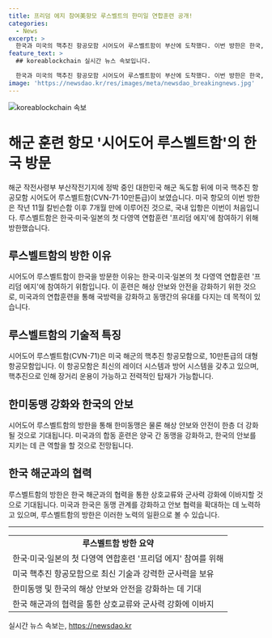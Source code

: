```yaml
---
title: 프리덤 에지 참여美항모 루스벨트의 한미일 연합훈련 공개!
categories:
  - News
excerpt: >
  한국과 미국의 핵추진 항공모함 시어도어 루스벨트함이 부산에 도착했다. 이번 방한은 한국, 미국, 일본의 다영역 연합훈련 프리덤 에지 참여를 위한 것으로, 루스벨트함의 국내 입항은 이번이 처음이다. 10만톤급으로 대단한 규모를 자랑하는 루스벨트함의 도착에 관심이 쏠리고 있다.
feature_text: >
  ## koreablockchain 실시간 뉴스 속보입니다.

  한국과 미국의 핵추진 항공모함 시어도어 루스벨트함이 부산에 도착했다. 이번 방한은 한국, 미국, 일본의 다영역 연합훈련 프리덤 에지 참여를 위한 것으로, 루스벨트함의 국내 입항은 이번이 처음이다. 10만톤급으로 대단한 규모를 자랑하는 루스벨트함의 도착에 관심이 쏠리고 있다.
image: 'https://newsdao.kr/res/images/meta/newsdao_breakingnews.jpg'
---
```


<p><img src="https://newsdao.kr/res/images/meta/newsdao_breakingnews.jpg" alt="koreablockchain 속보" /></p>

<h1>해군 훈련 항모 '시어도어 루스벨트함'의 한국 방문</h1>

<p data-ke-size="size16">해군 작전사령부 부산작전기지에 정박 중인 대한민국 해군 독도함 뒤에 미국 핵추진 항공모함 시어도어 루스벨트함(CVN-71·10만톤급)이 보였습니다. 미국 항모의 이번 방한은 작년 11월 칼빈슨함 이후 7개월 만에 이루어진 것으로, 국내 입항은 이번이 처음입니다. 루스벨트함은 한국·미국·일본의 첫 다영역 연합훈련 '프리덤 에지'에 참여하기 위해 방한했습니다.</p>

<h2 data-ke-size="size26">루스벨트함의 방한 이유</h2>

<p data-ke-size="size16">시어도어 루스벨트함이 한국을 방문한 이유는 한국·미국·일본의 첫 다영역 연합훈련 '프리덤 에지'에 참여하기 위함입니다. 이 훈련은 해상 안보와 안전을 강화하기 위한 것으로, 미국과의 연합훈련을 통해 국방력을 강화하고 동맹간의 유대를 다지는 데 목적이 있습니다.</p>

<h2 data-ke-size="size26">루스벨트함의 기술적 특징</h2>

<p data-ke-size="size16">시어도어 루스벨트함(CVN-71)은 미국 해군의 핵추진 항공모함으로, 10만톤급의 대형 항공모함입니다. 이 항공모함은 최신의 레이더 시스템과 방어 시스템을 갖추고 있으며, 핵추진으로 인해 장거리 운용이 가능하고 전력적인 탑재가 가능합니다. </p>

<h2 data-ke-size="size26">한미동맹 강화와 한국의 안보</h2>

<p data-ke-size="size16">시어도어 루스벨트함의 방한을 통해 한미동맹은 물론 해상 안보와 안전이 한층 더 강화될 것으로 기대됩니다. 미국과의 합동 훈련은 양국 간 동맹을 강화하고, 한국의 안보를 지키는 데 큰 역할을 할 것으로 전망됩니다. </p>

<h2 data-ke-size="size26">한국 해군과의 협력</h2>

<p data-ke-size="size16">루스벨트함의 방한은 한국 해군과의 협력을 통한 상호교류와 군사력 강화에 이바지할 것으로 기대됩니다. 미국과 한국은 동맹 관계를 강화하고 안보 협력을 확대하는 데 노력하고 있으며, 루스벨트함의 방한은 이러한 노력의 일환으로 볼 수 있습니다. </p>

<hr>

<table>
  <tbody>
    <tr>
      <td style="text-align: center; height: 17px;"><b>루스벨트함 방한 요약</b></td>
    </tr>
    <tr>
      <td style="text-align: left; height: 17px;">한국·미국·일본의 첫 다영역 연합훈련 '프리덤 에지' 참여를 위해</td>
    </tr>
    <tr>
      <td style="text-align: left; height: 17px;">미국 핵추진 항공모함으로 최신 기술과 강력한 군사력을 보유</td>
    </tr>
    <tr>
      <td style="text-align: left; height: 17px;">한미동맹 및 한국의 해상 안보와 안전을 강화하는 데 기대</td>
    </tr>
    <tr>
      <td style="text-align: left; height: 17px;">한국 해군과의 협력을 통한 상호교류와 군사력 강화에 이바지</td>
    </tr>
  </tbody>
</table>
실시간 뉴스 속보는, <a href="https://newsdao.kr" rel="dofollow">https://newsdao.kr</a>


